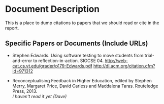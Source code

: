 # Document Description

This is a place to dump citations to papers that we should read or
cite in the report.

## Specific Papers or Documents (Include URLs)

* Stephen Edwards.  Using software testing to move students from
trial-and-error to reflection-in-action.  SIGCSE 04.
http://web-cat.cs.vt.edu/grader/p179-Edwards.pdf
http://dl.acm.org/citation.cfm?id=971312


* Reconceptualising Feedback in Higher Education, edited by Stephen Merry, Margaret Price,
David Carless and Maddalena Taras. Routeledge Press, 2013.  
_I haven't read it yet (Dave)_
